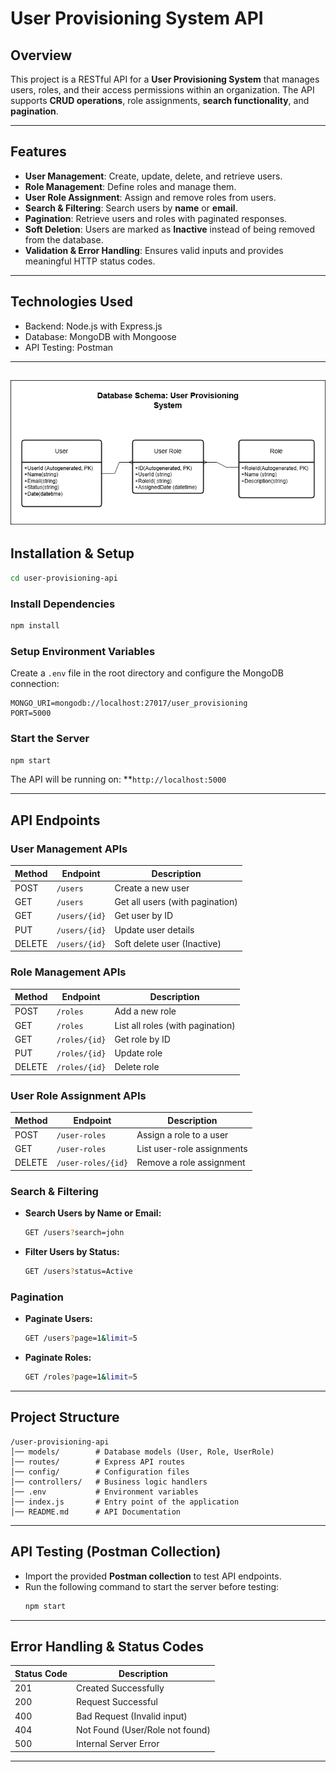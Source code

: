 # User Provisioning System API

##  Overview
This project is a RESTful API for a **User Provisioning System** that manages users, roles, and their access permissions within an organization. The API supports **CRUD operations**, role assignments, **search functionality**, and **pagination**.

---

##  Features
- **User Management**: Create, update, delete, and retrieve users.
- **Role Management**: Define roles and manage them.
- **User Role Assignment**: Assign and remove roles from users.
- **Search & Filtering**: Search users by **name** or **email**.
- **Pagination**: Retrieve users and roles with paginated responses.
- **Soft Deletion**: Users are marked as **Inactive** instead of being removed from the database.
- **Validation & Error Handling**: Ensures valid inputs and provides meaningful HTTP status codes.

---

##  Technologies Used
- Backend: Node.js with Express.js
- Database: MongoDB with Mongoose
- API Testing: Postman

---
![alt text](Untitled_Diagram.drawio_(1)[1].png)
---

##  Installation & Setup

```sh
cd user-provisioning-api
```

###  Install Dependencies
```sh
npm install
```

###  Setup Environment Variables
Create a `.env` file in the root directory and configure the MongoDB connection:
```env
MONGO_URI=mongodb://localhost:27017/user_provisioning
PORT=5000
```

###  Start the Server
```sh
npm start
```

The API will be running on: **`http://localhost:5000`

---

##  API Endpoints

###  **User Management APIs**
| Method | Endpoint            | Description                      |
|--------|---------------------|----------------------------------|
| POST   | `/users`            | Create a new user               |
| GET    | `/users`            | Get all users (with pagination) |
| GET    | `/users/{id}`       | Get user by ID                  |
| PUT    | `/users/{id}`       | Update user details             |
| DELETE | `/users/{id}`       | Soft delete user (Inactive)     |

###  **Role Management APIs**
| Method | Endpoint        | Description       |
|--------|---------------|------------------|
| POST   | `/roles`      | Add a new role   |
| GET    | `/roles`      | List all roles (with pagination) |
| GET    | `/roles/{id}` | Get role by ID   |
| PUT    | `/roles/{id}` | Update role      |
| DELETE | `/roles/{id}` | Delete role      |

###  **User Role Assignment APIs**
| Method | Endpoint          | Description                     |
|--------|------------------|---------------------------------|
| POST   | `/user-roles`    | Assign a role to a user        |
| GET    | `/user-roles`    | List user-role assignments     |
| DELETE | `/user-roles/{id}` | Remove a role assignment     |

###  **Search & Filtering**
- **Search Users by Name or Email:**
  ```sh
  GET /users?search=john
  ```
- **Filter Users by Status:**
  ```sh
  GET /users?status=Active
  ```

###  Pagination
- **Paginate Users:**
  ```sh
  GET /users?page=1&limit=5
  ```
- **Paginate Roles:**
  ```sh
  GET /roles?page=1&limit=5
  ```

---

##  Project Structure
```plaintext
/user-provisioning-api
│── models/        # Database models (User, Role, UserRole)
│── routes/        # Express API routes
│── config/        # Configuration files
│── controllers/   # Business logic handlers
│── .env           # Environment variables
│── index.js       # Entry point of the application
│── README.md      # API Documentation
```

---

##  API Testing (Postman Collection)
- Import the provided **Postman collection** to test API endpoints.
- Run the following command to start the server before testing:
  ```sh
  npm start
  ```

---

##  Error Handling & Status Codes
| Status Code | Description |
|------------|--------------------------------|
| 201        | Created Successfully |
| 200        | Request Successful |
| 400        | Bad Request (Invalid input) |
| 404        | Not Found (User/Role not found) |
| 500        | Internal Server Error |

---
